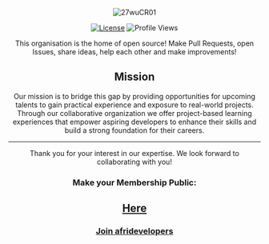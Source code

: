 <div align="center">
  
![27wuCR01](https://github.com/afridevelopers/.github/assets/112781610/23bc9e15-d1b5-4247-bba0-be1c176c9717)

</div>



<div align="center">

[![License](https://img.shields.io/badge/license-MIT-blue.svg)](https://opensource.org/licenses/MIT)
![Profile Views](https://komarev.com/ghpvc/?username=xxpert-solutions&color=brightgreen)

</div>



<div align="center">
  

This organisation is the home of open source! Make Pull Requests, open Issues, share ideas, help each other and make improvements!


## Mission

Our mission is to bridge this gap by providing opportunities for upcoming talents to gain practical experience and exposure to real-world projects. 
Through our collaborative organization we offer project-based learning experiences that empower aspiring developers 
to enhance their skills and build a strong foundation for their careers.

---

Thank you for your interest in our expertise. We look forward to collaborating with you!

### Make your Membership Public:

<h2>
  
[Here](https://docs.github.com/en/account-and-profile/setting-up-and-managing-your-personal-account-on-github/managing-your-membership-in-organizations/publicizing-or-hiding-organization-membership)
</h2>

<h3>
  
[Join afridevelopers](https://github.com/afridevelopers/support/issues/new?assignees=&labels=github-invitation&template=invitation.yml&title=Please+invite+me+to+the+community)

</h>

</div>
